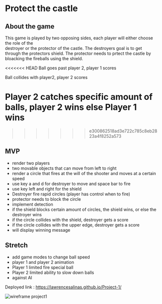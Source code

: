 # Protect the castle

## About the game 

This game is played by two opposing sides, each player will either choose the role of the  
destroyer or the protector of the castle. The destroyers goal is to get through the protectors shield.
The protector needs to prtect the castle by bloacking the fireballs using the shield.


<<<<<<< HEAD
Ball goes past player 2, player 1 scores
  
Ball collides with player2, player 2 scores

Player 2 catches specific amount of balls, player 2 wins else Player 1 wins
=======
>>>>>>> e300862518ad3e722c785c8eb2823a4f8252a573

## MVP

* render two players
* two movable objects that can move from left to right
* render a circle that fires at the will of the shooter  and moves at a certain speed
* use key a and d for destroyer to move and space bar to fire
* use key  left and right for  the shield
* Destroyer fire rapid circles (player has control when to fire)
* protector needs to block the circle
* implement detection 
* if the shield blocks certain amount of circles, the shield wins, or else the destroyer wins
* if the circle collides with the shield, destroyer gets a score
* if the circle collides with the upper edge, destroyer gets a score
* will display winning message


## Stretch

* add game modes to change ball speed
* player 1 and player 2 animation
* Player 1 limited fire special ball
* Player 2 limited ability to slow down balls
* against AI

Deployed link : https://lawrencesalinas.github.io/Project-1/

![wireframe project1](https://user-images.githubusercontent.com/22379194/138540531-9622c6af-3c10-4f47-af6f-545e4b409432.png)



